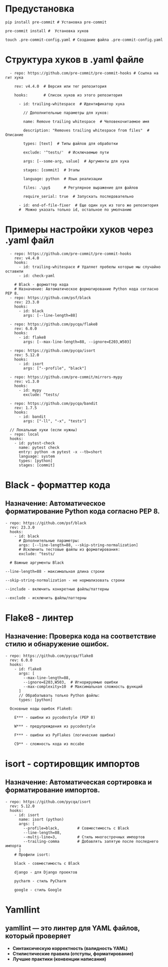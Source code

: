 # Предустановка
```pip install pre-commit # Установка pre-commit```

```pre-commit install #  Установка хуков```

```touch .pre-commit-config.yaml # Создание файла .pre-commit-config.yaml```

# Структура хуков в .yaml файле
```repos:
  - repo: https://github.com/pre-commit/pre-commit-hooks # Ссылка на гит хука

    rev: v4.4.0  # Версия или тег репозитория

    hooks:       # Список хуков из этого репозитория

      - id: trailing-whitespace  # Идентификатор хука

        // Дополнительные параметры для хуков:

        name: Remove trailing whitespace  # Человекочитаемое имя

        description: "Removes trailing whitespace from files"  # Описание

        types: [text]  # Типы файлов для обработки

        exclude: '^tests/'  # Исключаемые пути

        args: [--some-arg, value]  # Аргументы для хука

        stages: [commit]  # Этапы

        language: python  # Язык реализации

        files: .\py$      # Регулярное выражение для файлов

        require_serial: true  # Запускать последовательно

      - id: end-of-file-fixer  # Еще один хук из того же репозитория
      #  Можно указать только id, остальное по умолчанию
```
# Примеры настройки хуков через .yaml файл
```repos:
  - repo: https://github.com/pre-commit/pre-commit-hooks
    rev: v4.4.0
    hooks:
      - id: trailing-whitespace # Удаляет пробелы которые мы случайно оставили
      - id: check-yaml

    # Black - форматтер кода
    # Назначение: Автоматическое форматирование Python кода согласно PEP 8.
  - repo: https://github.com/psf/black
    rev: 23.3.0
    hooks:
      - id: black
        args: [--line-length=88]

  - repo: https://github.com/pycqa/flake8
    rev: 6.0.0
    hooks:
      - id: flake8
        args: [--max-line-length=88, --ignore=E203,W503]

  - repo: https://github.com/pycqa/isort
    rev: 5.12.0
    hooks:
      - id: isort
        args: ["--profile", "black"]

  - repo: https://github.com/pre-commit/mirrors-mypy
    rev: v1.3.0
    hooks:
      - id: mypy
        exclude: ^tests/

  - repo: https://github.com/pycqa/bandit
    rev: 1.7.5
    hooks:
      - id: bandit
        args: ["-ll", "-x", "tests"]

  // Локальные хуки (если нужны)
  - repo: local
  hooks:
    - id: pytest-check
      name: pytest check
      entry: python -m pytest -x --tb=short
      language: system
      types: [python]
      stages: [commit]
```
# Black - форматтер кода
## Назначение: Автоматическое форматирование Python кода согласно PEP 8.
```
- repo: https://github.com/psf/black
  rev: 23.3.0
  hooks:
    - id: black
      # Дополнительные параметры:
      args: [--line-length=88, --skip-string-normalization]
      # Исключить тестовые файлы из форматирования:
      exclude: ^tests/

  # Важные аргументы Black

--line-length=88 - максимальная длина строки

--skip-string-normalization - не нормализовать строки

--include - включить конкретные файлы/паттерны

--exclude - исключить файлы/паттерны
```

# Flake8 - линтер
## Назначение: Проверка кода на соответствие стилю и обнаружение ошибок.

```
- repo: https://github.com/pycqa/flake8
  rev: 6.0.0
  hooks:
    - id: flake8
      args: [
        --max-line-length=88,
        --ignore=E203,W503,  # Игнорируемые ошибки
        --max-complexity=10  # Максимальная сложность функций
      ]
      // Обрабатывать только Python файлы:
      types: [python]

  Основные коды ошибок Flake8:

    E*** - ошибки из pycodestyle (PEP 8)

    W*** - предупреждения из pycodestyle

    F*** - ошибки из PyFlakes (логические ошибки)

    C9** - сложность кода из mccabe
```

# isort - сортировщик импортов
## Назначение: Автоматическая сортировка и форматирование импортов.

```
- repo: https://github.com/pycqa/isort
  rev: 5.12.0
  hooks:
    - id: isort
      name: isort (python)
      args: [
        --profile=black,        # Совместимость с Black
        --line-length=88,
        --multi-line=3,         # Стиль многострочных импортов
        --trailing-comma        # Добавлять запятую после последнего импорта
      ]
    # Профили isort:

    black - совместимость с Black

    django - для Django проектов

    pycharm - стиль PyCharm

    google - стиль Google
```
# Yamllint
## yamllint — это линтер для YAML файлов, который проверяет
 - __Синтаксическую корректность (валидность YAML)__
 - __Стилистические правила (отступы, форматирование)__
 - __Лучшие практики (конвенции написания)__
